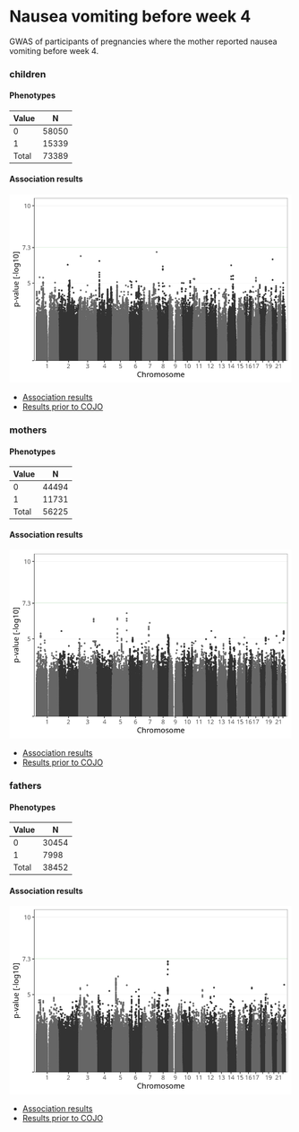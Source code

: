 # Nausea vomiting before week 4
GWAS of participants of pregnancies where the mother reported nausea vomiting before week 4.

### children

#### Phenotypes
| Value | N |
| ----- | - |
| 0 | 58050 |
| 1 | 15339 |
| Total | 73389 |

#### Association results
![](regenie/nausea_vomiting_before_4w/figures/pop_children_pheno_nausea_vomiting_before_4w_mh.png)
- [Association results](regenie/nausea_vomiting_before_4w/pop_children_pheno_nausea_vomiting_before_4w.md)
- [Results prior to COJO](regenie_no_cojo/nausea_vomiting_before_4w/pop_children_pheno_nausea_vomiting_before_4w.md)

### mothers

#### Phenotypes
| Value | N |
| ----- | - |
| 0 | 44494 |
| 1 | 11731 |
| Total | 56225 |

#### Association results
![](regenie/nausea_vomiting_before_4w/figures/pop_mothers_pheno_nausea_vomiting_before_4w_mh.png)
- [Association results](regenie/nausea_vomiting_before_4w/pop_mothers_pheno_nausea_vomiting_before_4w.md)
- [Results prior to COJO](regenie_no_cojo/nausea_vomiting_before_4w/pop_mothers_pheno_nausea_vomiting_before_4w.md)

### fathers

#### Phenotypes
| Value | N |
| ----- | - |
| 0 | 30454 |
| 1 | 7998 |
| Total | 38452 |

#### Association results
![](regenie/nausea_vomiting_before_4w/figures/pop_fathers_pheno_nausea_vomiting_before_4w_mh.png)
- [Association results](regenie/nausea_vomiting_before_4w/pop_fathers_pheno_nausea_vomiting_before_4w.md)
- [Results prior to COJO](regenie_no_cojo/nausea_vomiting_before_4w/pop_fathers_pheno_nausea_vomiting_before_4w.md)

